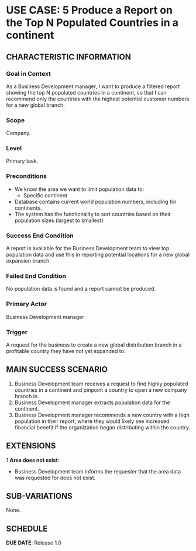 # USE CASE: 5 Produce a Report on the Top N Populated Countries in a continent

## CHARACTERISTIC INFORMATION

### Goal in Context

As a Business Development manager, I want to produce a filtered report showing the top N populated countries in a continent, so that I can recommend only the countries with the highest potential customer numbers for a new global branch.

### Scope

Company.

### Level

Primary task.

### Preconditions

- We know the area we want to limit population data to:
    - Specific continent
- Database contains current world population numbers, including for continents.
- The system has the functionality to sort countries based on their population sizes (largest to smallest)

### Success End Condition

A report is available for the Business Development team to view top population data and use this in reporting potential locations for a new global expansion branch.

### Failed End Condition

No population data is found and a report cannot be produced.

### Primary Actor

Business Development manager

### Trigger

A request for the business to create a new global distribution branch in a profitable country they have not yet expanded to.

## MAIN SUCCESS SCENARIO

1. Business Development team receives a request to find highly populated countries in a continent and pinpoint a country to open a new company branch in.
2. Business Development manager extracts population data for the continent.
3. Business Development manager recommends a new country with a high population in their report, where they would likely see increased financial benefit if the organization began distributing within the country.

## EXTENSIONS

1.**Area does not exist**:
- Business Development team informs the requester that the area data was requested for does not exist.

## SUB-VARIATIONS

None.

## SCHEDULE

**DUE DATE**: Release 1.0